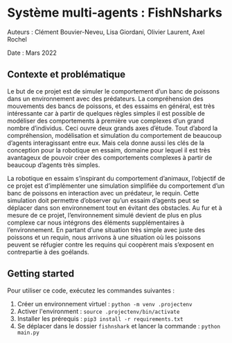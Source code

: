 # Système multi-agents : FishNsharks

Auteurs : Clément Bouvier-Neveu,  Lisa Giordani, Olivier Laurent, Axel Rochel

Date : Mars 2022

## Contexte et problématique

Le but de ce projet est de simuler le comportement d’un banc de poissons dans un environnement avec des prédateurs. La compréhension des mouvements des bancs de poissons, et des essaims en général, est très intéressante car à partir de quelques règles simples il est possible de modéliser des comportements à première vue complexes d’un grand nombre d’individus. Ceci
ouvre deux grands axes d’étude. Tout d’abord la compréhension, modélisation et simulation du comportement de beaucoup d’agents interagissant entre eux. Mais cela donne aussi les clés de la conception pour la robotique en essaim, domaine pour lequel il est très avantageux de pouvoir créer des comportements complexes à partir de beaucoup d’agents très simples.

La robotique en essaim s’inspirant du comportement d’animaux, l’objectif de ce projet est d’implémenter une simulation simplifiée du comportement d’un banc de poissons en interaction avec un prédateur, le requin. Cette simulation doit permettre d’observer qu’un essaim d’agents peut se déplacer dans son environnement tout en évitant des obstacles. Au fur et à mesure
de ce projet, l’environnement simulé devient de plus en plus complexe car nous intégrons des éléments supplémentaires à l’environnement. En partant d’une situation très simple avec juste
des poissons et un requin, nous arrivons à une situation où les poissons peuvent se réfugier contre les requins qui coopèrent mais s’exposent en contrepartie à des goélands.

## Getting started

Pour utiliser ce code, exécutez les commandes suivantes :

1. Créer un environnement virtuel : `python -m venv .projectenv`
2. Activer l'environment : `source .projectenv/bin/activate`
3. Installer les prérequis : `pip3 install -r requirements.txt`
4. Se déplacer dans le dossier `fishnshark` et lancer la commande : `python main.py`
